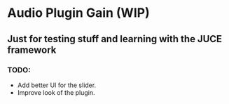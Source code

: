 # Audio Plugin Gain (WIP)

## Just for testing stuff and learning with the JUCE framework

### TODO:
- Add better UI for the slider.
- Improve look of the plugin.
